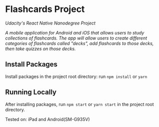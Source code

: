# Flashcards Project

*Udacity's React Native Nanodegree Project*

*A mobile application for Android and iOS that allows users to study collections of flashcards. The app will allow users to create different categories of flashcards called "decks", add flashcards to those decks, then take quizzes on those decks.*


## Install Packages

Install packages in the project root directory: run `npm install` or `yarn`

## Running Locally

After installing packages, run `npm start` or `yarn start` in the project root directory.

 Tested on: iPad and Android(SM-G935V)
